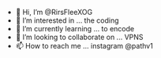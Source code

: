 - 👋 Hi, I’m @RirsFleeXOG
- 👀 I’m interested in ...  the coding
- 🌱 I’m currently learning ... to encode
- 💞️ I’m looking to collaborate on ... VPNS
- 📫 How to reach me ... instagram @pathv1

<!---
RirsFleeXOG/RirsFleeXOG is a ✨ special ✨ repository because its `README.md` (this file) appears on your GitHub profile.
You can click the Preview link to take a look at your changes.
--->

